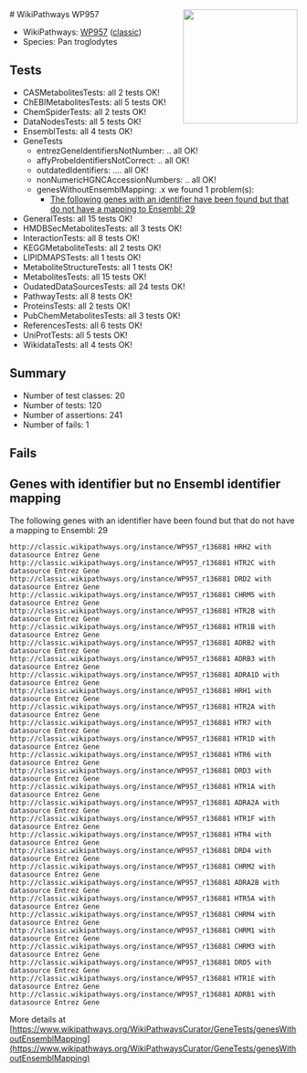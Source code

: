 <img style="float: right; width: 200px" src="https://upload.wikimedia.org/wikipedia/commons/thumb/8/83/Wplogo_with_text_500.png/640px-Wplogo_with_text_500.png" />
# WikiPathways WP957

* WikiPathways: [WP957](https://wikipathways.org/pathways/WP957) ([classic](https://classic.wikipathways.org/instance/WP957))
* Species: Pan troglodytes
## Tests
* CASMetabolitesTests: all 2 tests OK!
* ChEBIMetabolitesTests: all 5 tests OK!
* ChemSpiderTests: all 2 tests OK!
* DataNodesTests: all 5 tests OK!
* EnsemblTests: all 4 tests OK!
* GeneTests
    * entrezGeneIdentifiersNotNumber: .. all OK!
    * affyProbeIdentifiersNotCorrect: .. all OK!
    * outdatedIdentifiers: .... all OK!
    * nonNumericHGNCAccessionNumbers: .. all OK!
    * genesWithoutEnsemblMapping: .x we found 1 problem(s):
        * [The following genes with an identifier have been found but that do not have a mapping to Ensembl: 29](#c4e54335)
* GeneralTests: all 15 tests OK!
* HMDBSecMetabolitesTests: all 3 tests OK!
* InteractionTests: all 8 tests OK!
* KEGGMetaboliteTests: all 2 tests OK!
* LIPIDMAPSTests: all 1 tests OK!
* MetaboliteStructureTests: all 1 tests OK!
* MetabolitesTests: all 15 tests OK!
* OudatedDataSourcesTests: all 24 tests OK!
* PathwayTests: all 8 tests OK!
* ProteinsTests: all 2 tests OK!
* PubChemMetabolitesTests: all 3 tests OK!
* ReferencesTests: all 6 tests OK!
* UniProtTests: all 5 tests OK!
* WikidataTests: all 4 tests OK!


## Summary

* Number of test classes: 20
* Number of tests: 120
* Number of assertions: 241
* Number of fails: 1

## Fails

<a name="c4e54335" />

## Genes with identifier but no Ensembl identifier mapping

The following genes with an identifier have been found but that do not have a mapping to Ensembl: 29
```
http://classic.wikipathways.org/instance/WP957_r136881 HRH2 with datasource Entrez Gene
http://classic.wikipathways.org/instance/WP957_r136881 HTR2C with datasource Entrez Gene
http://classic.wikipathways.org/instance/WP957_r136881 DRD2 with datasource Entrez Gene
http://classic.wikipathways.org/instance/WP957_r136881 CHRM5 with datasource Entrez Gene
http://classic.wikipathways.org/instance/WP957_r136881 HTR2B with datasource Entrez Gene
http://classic.wikipathways.org/instance/WP957_r136881 HTR1B with datasource Entrez Gene
http://classic.wikipathways.org/instance/WP957_r136881 ADRB2 with datasource Entrez Gene
http://classic.wikipathways.org/instance/WP957_r136881 ADRB3 with datasource Entrez Gene
http://classic.wikipathways.org/instance/WP957_r136881 ADRA1D with datasource Entrez Gene
http://classic.wikipathways.org/instance/WP957_r136881 HRH1 with datasource Entrez Gene
http://classic.wikipathways.org/instance/WP957_r136881 HTR2A with datasource Entrez Gene
http://classic.wikipathways.org/instance/WP957_r136881 HTR7 with datasource Entrez Gene
http://classic.wikipathways.org/instance/WP957_r136881 HTR1D with datasource Entrez Gene
http://classic.wikipathways.org/instance/WP957_r136881 HTR6 with datasource Entrez Gene
http://classic.wikipathways.org/instance/WP957_r136881 DRD3 with datasource Entrez Gene
http://classic.wikipathways.org/instance/WP957_r136881 HTR1A with datasource Entrez Gene
http://classic.wikipathways.org/instance/WP957_r136881 ADRA2A with datasource Entrez Gene
http://classic.wikipathways.org/instance/WP957_r136881 HTR1F with datasource Entrez Gene
http://classic.wikipathways.org/instance/WP957_r136881 HTR4 with datasource Entrez Gene
http://classic.wikipathways.org/instance/WP957_r136881 DRD4 with datasource Entrez Gene
http://classic.wikipathways.org/instance/WP957_r136881 CHRM2 with datasource Entrez Gene
http://classic.wikipathways.org/instance/WP957_r136881 ADRA2B with datasource Entrez Gene
http://classic.wikipathways.org/instance/WP957_r136881 HTR5A with datasource Entrez Gene
http://classic.wikipathways.org/instance/WP957_r136881 CHRM4 with datasource Entrez Gene
http://classic.wikipathways.org/instance/WP957_r136881 CHRM1 with datasource Entrez Gene
http://classic.wikipathways.org/instance/WP957_r136881 CHRM3 with datasource Entrez Gene
http://classic.wikipathways.org/instance/WP957_r136881 DRD5 with datasource Entrez Gene
http://classic.wikipathways.org/instance/WP957_r136881 HTR1E with datasource Entrez Gene
http://classic.wikipathways.org/instance/WP957_r136881 ADRB1 with datasource Entrez Gene
```

More details at [https://www.wikipathways.org/WikiPathwaysCurator/GeneTests/genesWithoutEnsemblMapping](https://www.wikipathways.org/WikiPathwaysCurator/GeneTests/genesWithoutEnsemblMapping)


